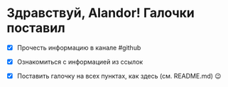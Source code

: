 
# Здравствуй, Alandor! Галочки поставил

- [x] Прочесть информацию в канале #github

- [x] Ознакомиться с информацией из ссылок

- [x] Поставить галочку на всех пунктах, как здесь (см. README.md) 😉
